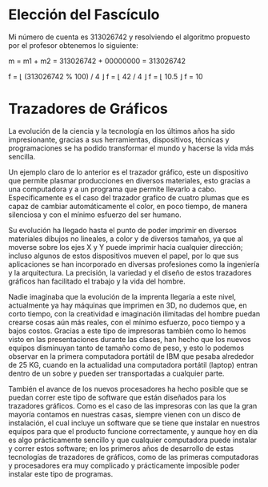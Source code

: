 # Elección del Fascículo
Mi número de cuenta es 313026742 y resolviendo el algoritmo propuesto por el profesor obtenemos lo siguiente:

m = m1 + m2 = 313026742 + 00000000 = 313026742

f = ⌊ (313026742 % 100) / 4 ⌋
f = ⌊ 42 / 4 ⌋
f = ⌊ 10.5 ⌋
f = 10

# Trazadores de Gráficos

La evolución de la ciencia y la tecnología en los últimos años ha sido impresionante, gracias a sus herramientas, dispositivos, técnicas y programaciones se ha podido transformar el mundo y hacerse la vida más sencilla.

Un ejemplo claro de lo anterior es el trazador gráfico, este un dispositivo que permite plasmar producciones en diversos materiales, esto gracias a una computadora y a un programa que permite llevarlo a cabo.  Específicamente es el caso del trazador grafico de cuatro plumas que es capaz de cambiar automáticamente el color, en poco tiempo, de manera silenciosa y con el mínimo esfuerzo del ser humano.

Su evolución ha llegado hasta el punto de poder imprimir en diversos materiales dibujos no lineales, a color y de diversos tamaños, ya que al moverse sobre los ejes X y Y puede imprimir hacia cualquier dirección; incluso algunos de estos dispositivos mueven el papel, por lo que sus aplicaciones se han incorporado en diversas profesiones como la ingeniería y la arquitectura. La precisión, la variedad y el diseño de estos trazadores gráficos han facilitado el trabajo y la vida del hombre.

Nadie imaginaba que la evolución de la imprenta llegaría a este nivel, actualmente ya hay máquinas que imprimen en 3D, no dudemos que, en corto tiempo, con la creatividad e imaginación ilimitadas del hombre puedan crearse cosas aún más reales, con el mínimo esfuerzo, poco tiempo y a bajos costos. Gracias a este tipo de impresoras también como lo hemos visto en las presentaciones durante las clases, han hecho que los nuevos equipos disminuyan tanto de tamaño como de peso, y esto lo podemos observar en la primera computadora portátil de IBM que pesaba alrededor de 25 KG, cuando en la actualidad una computadora portátil (laptop) entran dentro de un sobre y pueden ser transportadas a cualquier parte.

También el avance de los nuevos procesadores ha hecho posible que se puedan correr este tipo de software que están diseñados para los trazadores gráficos. Como es el caso de las impresoras con las que la gran mayoría contamos en nuestras casas, siempre vienen con un disco de instalación, el cual incluye un software que se tiene que instalar en nuestros equipos para que el producto funcione correctamente, y aunque hoy en día es algo prácticamente sencillo y que cualquier computadora puede instalar y correr estos software; en los primeros años de desarrollo de estas tecnologías de trazadores de gráficos, como de las primeras computadoras y procesadores era muy complicado y prácticamente imposible poder instalar este tipo de programas.
